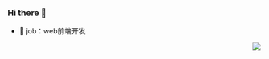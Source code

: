 ### Hi there 👋

<!--
**shukeyan/shukeyan** is a ✨ _special_ ✨ repository because its `README.md` (this file) appears on your GitHub profile.

Here are some ideas to get you started:

- 🔭 I’m currently working on ...
- 🌱 I’m currently learning ...
- 👯 I’m looking to collaborate on ...
- 🤔 I’m looking for help with ...
- 💬 Ask me about ...
- 📫 How to reach me: ...
- 😄 Pronouns: ...
- ⚡ Fun fact: ...
-->
- 🔭 job：web前端开发
<img align="right" src="https://github-readme-stats.vercel.app/api?username=shukeyan&show_icons=true&icon_color=CE1D2D&text_color=718096&bg_color=ffffff&hide_title=true" />
